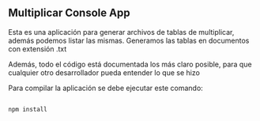 

## Multiplicar Console App

Esta es una aplicación para generar archivos de tablas de multiplicar, además podemos listar las mismas. Generamos las tablas en documentos con extensión .txt

Además, todo el código está documentada los más claro posible, para que cualquier otro desarrollador pueda entender lo que se hizo

Para compilar la aplicación se debe ejecutar este comando:

```

npm install
```


